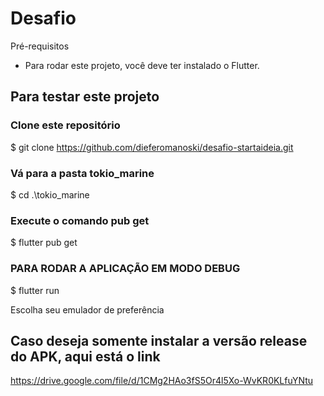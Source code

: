 # Desafio

Pré-requisitos
 - Para rodar este projeto, você deve ter instalado o Flutter.

 ## Para testar este projeto
 ### Clone este repositório
 $ git clone https://github.com/dieferomanoski/desafio-startaideia.git

 ### Vá para a pasta tokio_marine
 $ cd .\tokio_marine

 ### Execute o comando pub get
 $ flutter pub get

 ### PARA RODAR A APLICAÇÃO EM MODO DEBUG

 $ flutter run

 Escolha seu emulador de preferência

## Caso deseja somente instalar a versão release do APK, aqui está o link
https://drive.google.com/file/d/1CMg2HAo3fS5Or4l5Xo-WvKR0KLfuYNtu
